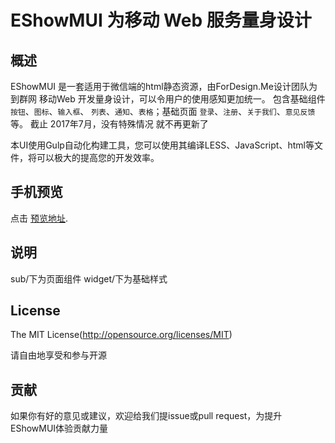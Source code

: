 EShowMUI 为移动 Web 服务量身设计
====



## 概述

EShowMUI 是一套适用于微信端的html静态资源，由ForDesign.Me设计团队为到群网 移动Web 开发量身设计，可以令用户的使用感知更加统一。
包含基础组件 `按钮`、`图标`、`输入框`、 `列表`、`通知`、`表格`；基础页面 `登录`、`注册`、`关于我们`、`意见反馈`等。
截止 2017年7月，没有特殊情况 就不再更新了

本UI使用Gulp自动化构建工具，您可以使用其编译LESS、JavaScript、html等文件，将可以极大的提高您的开发效率。

## 手机预览
点击 [预览地址](https://sql80.github.io/EShowMUI/build/pages/index.html).

## 说明
sub/下为页面组件
widget/下为基础样式




## License
The MIT License(http://opensource.org/licenses/MIT)

请自由地享受和参与开源

## 贡献

如果你有好的意见或建议，欢迎给我们提issue或pull request，为提升EShowMUI体验贡献力量
